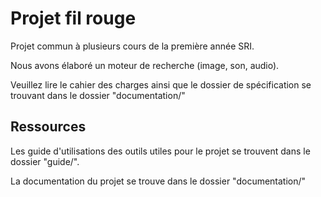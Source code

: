 # Projet fil rouge

Projet commun à plusieurs cours de la première année SRI.

Nous avons élaboré un moteur de recherche (image, son, audio).

Veuillez lire le cahier des charges ainsi que le dossier de spécification se trouvant dans le dossier "documentation/"

## Ressources

Les guide d'utilisations des outils utiles pour le projet se trouvent dans le dossier "guide/".

La documentation du projet se trouve dans le dossier "documentation/"
